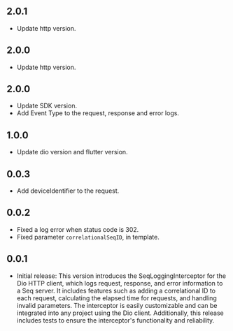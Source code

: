 ## 2.0.1

* Update http version.

## 2.0.0

* Update http version.

## 2.0.0

* Update SDK version.
* Add Event Type to the request, response and error logs.

## 1.0.0

* Update dio version and flutter version.

## 0.0.3

* Add deviceIdentifier to the request.

## 0.0.2

* Fixed a log error when status code is 302.
* Fixed parameter ```correlationalSeqID```, in template.

## 0.0.1

* Initial release: This version introduces the SeqLoggingInterceptor for the Dio HTTP client, which logs request, response, and error information to a Seq server. It includes features such as adding a correlational ID to each request, calculating the elapsed time for requests, and handling invalid parameters. The interceptor is easily customizable and can be integrated into any project using the Dio client. Additionally, this release includes tests to ensure the interceptor's functionality and reliability.
